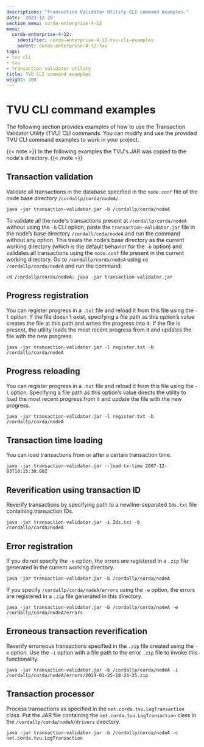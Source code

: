 ```yaml
---
descriptions: "Transaction Validator Utility CLI command examples."
date: '2023-12-20'
section_menu: corda-enterprise-4-12
menu:
  corda-enterprise-4-12:
    identifier: corda-enterprise-4-12-tvu-cli-examples
    parent: corda-enterprise-4-12-tvu
tags:
- tvu cli
- tvu
- transaction validator utility
title: TVU CLI command examples
weight: 300
---
```


# TVU CLI command examples

The following section provides examples of how to use the Transaction Validator Utility (TVU) CLI commands. You can modify and use the provided TVU CLI command examples to work in your project.

{{< note >}}
In the following examples the TVU's JAR was copied to the node's directory.
{{< /note >}}

## Transaction validation

Validate all transactions in the database specified in the `node.conf` file of the node base directory `/cordallp/corda/nodeA/`.

```
java -jar transaction-validator.jar -b /cordallp/corda/nodeA
```

To validate all the node's transactions present at `/cordallp/corda/nodeA` without using the `-b` CLI option, paste the `transaction-validator.jar` file in the node’s base directory `/cordall/coda/nodeA` and run the command without any option. This treats the node’s base directory as the current working directory (which is the default behavior for the `-b` option) and validates all transactions using the `node.conf` file present in the current working directory. Go to `/cordallp/corda/nodeA` using `cd /cordallp/corda/nodeA` and run the command:

```
cd /cordallp/corda/nodeA; java -jar transaction-validator.jar
```

## Progress registration

You can register progress in a `.txt` file and reload it from this file using the `-l` option. If the file doesn’t exist, specifying a file path as this option’s value creates the file at this path and writes the progress into it. If the file is present, the utility loads the most recent progress from it and updates the file with the new progress.

```
java -jar transaction-validator.jar -l register.txt -b /cordallp/corda/nodeA
```

## Progress reloading

You can register progress in a `.txt` file and reload it from this file using the `-l` option. Specifying a file path as this option’s value directs the utility to load the most recent progress from it and update the file with the new progress.

```
java -jar transaction-validator.jar -l register.txt -b /cordallp/corda/nodeA
```

## Transaction time loading

You can load transactions from or after a certain transaction time.

```
java -jar transaction-validator.jar --load-tx-time 2007-12-03T10:15:30.00Z
```

## Reverification using transaction ID

Reverify transactions by specifying path to a newline-separated `Ids.txt` file containing transaction IDs.

```
java -jar transaction-validator.jar -i Ids.txt -b /cordallp/corda/nodeA
```

## Error registration

If you do not specify the `-e` option, the errors are registered in a `.zip` file generated in the current working directory.

```
java -jar transaction-validator.jar -b /cordallp/corda/nodeA
```

If you specify `/cordallp/corda/nodeA/errors` using the `-e` option, the errors are registered in a `.zip` file generated in this directory.

```
java -jar transaction-validator.jar -b /cordallp/corda/nodeA -e /cordallp/corda/nodeA/errors
```

## Erroneous transaction reverification

Reverify erroneous transactions specified in the `.zip` file created using the `-e` option. Use the `-i` option with a file path to the error `.zip` file to invoke this functionality.

```
java -jar transaction-validator.jar -b /cordallp/corda/nodeA -i /cordallp/corda/nodeA/errors/2024-01-25-18-24-25.zip
```

## Transaction processor

Process transactions as specified in the `net.corda.tvu.LogTransaction` class. Put the JAR file containing the `net.corda.tvu.LogTransaction` class in the `/cordallp/corda/nodeA/drivers` directory.

```
java -jar transaction-validator.jar -b /cordallp/corda/nodeA -c net.corda.tvu.LogTransaction
```

